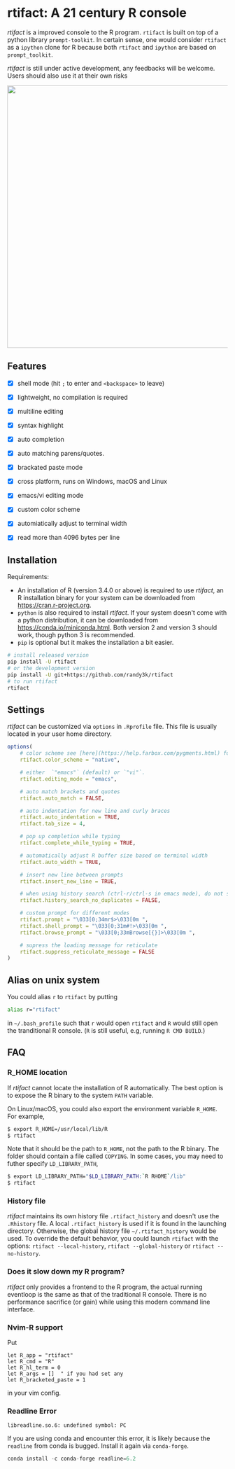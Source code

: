# rtifact: A 21 century R console

_rtifact_ is a improved console to the R program. `rtifact` is built on top of a python library `prompt-toolkit`. In certain sense, one would consider `rtifact` as a `ipython` clone for R because both `rtifact` and `ipython` are based on `prompt_toolkit`.

_rtifact_ is still under active development, any feedbacks will be welcome. Users should also use it at their own risks 

<img width="600px" src="https://user-images.githubusercontent.com/1690993/30728530-b5e9eb5c-9f26-11e7-8453-73a2e880c9de.png"></img>


## Features

- [x] shell mode (hit `;` to enter and `<backspace>` to leave)
- [x] lightweight, no compilation is required
- [x] multiline editing
- [x] syntax highlight
- [x] auto completion
- [x] auto matching parens/quotes.
- [x] brackated paste mode
- [x] cross platform, runs on Windows, macOS and Linux
- [x] emacs/vi editing mode
- [x] custom color scheme
- [x] automiatically adjust to terminal width
- [x] read more than 4096 bytes per line


## Installation

Requirements:

- An installation of R (version 3.4.0 or above) is required to use _rtifact_, an R installation binary for your system can be downloaded from https://cran.r-project.org.
- `python` is also required to install _rtifact_. If your system doesn't come with a python distribution, it can be downloaded from https://conda.io/miniconda.html. Both version 2 and version 3 should work, though python 3 is recommended.
- `pip` is optional but it makes the installation a bit easier.

```sh
# install released version
pip install -U rtifact
# or the development version
pip install -U git+https://github.com/randy3k/rtifact
# to run rtifact
rtifact
```

## Settings

_rtifact_ can be customized via `options` in `.Rprofile` file. This file is usually located in your user home directory.

```r
options(
    # color scheme see [here](https://help.farbox.com/pygments.html) for a list of supported color schemes, default is `"native"`
    rtifact.color_scheme = "native",

    # either  `"emacs"` (default) or `"vi"`.
    rtifact.editing_mode = "emacs",

    # auto match brackets and quotes
    rtifact.auto_match = FALSE,

    # auto indentation for new line and curly braces
    rtifact.auto_indentation = TRUE,
    rtifact.tab_size = 4,

    # pop up completion while typing
    rtifact.complete_while_typing = TRUE,

    # automatically adjust R buffer size based on terminal width
    rtifact.auto_width = TRUE,

    # insert new line between prompts
    rtifact.insert_new_line = TRUE,

    # when using history search (ctrl-r/ctrl-s in emacs mode), do not show duplicate results
    rtifact.history_search_no_duplicates = FALSE,

    # custom prompt for different modes
    rtifact.prompt = "\033[0;34mr$>\033[0m ",
    rtifact.shell_prompt = "\033[0;31m#!>\033[0m ",
    rtifact.browse_prompt = "\033[0;33mBrowse[{}]>\033[0m ",

    # supress the loading message for reticulate
    rtifact.suppress_reticulate_message = FALSE
)
```

## Alias on unix system

You could alias `r` to `rtifact` by putting

```bash
alias r="rtifact"
```
in `~/.bash_profile` such that `r` would open `rtifact` and `R` would still open the tranditional R console.
(`R` is still useful, e.g, running `R CMD BUILD`.)

## FAQ

### R_HOME location

If _rtifact_ cannot locate the installation of R automatically. The best option is to expose the R binary to the system `PATH` variable. 

On Linux/macOS, you could also export the environment variable `R_HOME`. For example,
```sh
$ export R_HOME=/usr/local/lib/R
$ rtifact
```
Note that it should be the path to `R_HOME`, not the path to the R binary. The
folder should contain a file called `COPYING`. In some cases, you may need to
futher specify `LD_LIBRARY_PATH`,
```sh
$ export LD_LIBRARY_PATH="$LD_LIBRARY_PATH:`R RHOME`/lib"
$ rtifact
```

### History file

_rtifact_ maintains its own history file `.rtifact_history` and doesn't use the `.Rhistory` file. A local `.rtifact_history` is used if it is found in the launching directory. Otherwise, the global history file `~/.rtifact_history` would be used. To override the default behavior, you could launch `rtifact` with the options: `rtifact --local-history`, `rtifact --global-history` or `rtifact --no-history`.


### Does it slow down my R program?

_rtifact_ only provides a frontend to the R program, the actual running eventloop is the same as that of the traditional R console. There is no performance sacrifice (or gain) while using this modern command line interface. 

### Nvim-R support

Put
```vim
let R_app = "rtifact"
let R_cmd = "R"
let R_hl_term = 0
let R_args = []  " if you had set any
let R_bracketed_paste = 1
```
in your vim config. 


### Readline Error

```
libreadline.so.6: undefined symbol: PC
```

If you are using conda and encounter this error, it is likely because the `readline` from conda is bugged. Install it again via `conda-forge`.
```python
conda install -c conda-forge readline=6.2
```
